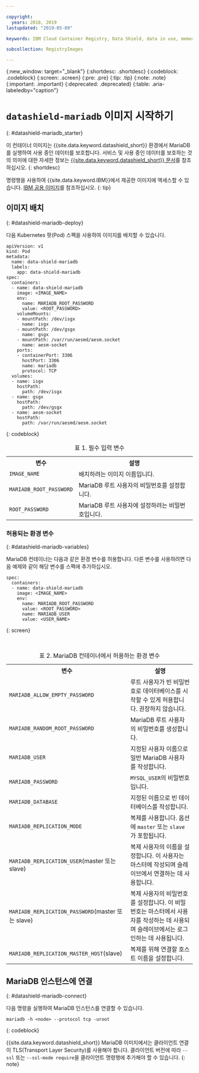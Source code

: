 ```yaml
---

copyright:
  years: 2018, 2019
lastupdated: "2019-05-09"

keywords: IBM Cloud Container Registry, Data Shield, data in use, memory encryption, intel sgx, fortanix, mysql image, mariaDB, container image, public image

subcollection: RegistryImages

---
```


{:new_window: target="_blank"}
{:shortdesc: .shortdesc}
{:codeblock: .codeblock}
{:screen: .screen}
{:pre: .pre}
{:tip: .tip}
{:note: .note}
{:important: .important}
{:deprecated: .deprecated}
{:table: .aria-labeledby="caption"}

# `datashield-mariadb` 이미지 시작하기
{: #datashield-mariadb_starter}

이 컨테이너 이미지는 {{site.data.keyword.datashield_short}} 환경에서 MariaDB를 실행하여 사용 중인 데이터를 보호합니다. 서비스 및 사용 중인 데이터를 보호하는 것의 의미에 대한 자세한 정보는 [{{site.data.keyword.datashield_short}} 문서](/docs/services/data-shield?topic=data-shield-about#about)를 참조하십시오.
{: shortdesc}

명령행을 사용하여 {{site.data.keyword.IBM}}에서 제공한 이미지에 액세스할 수 있습니다. [IBM 공용 이미지](/docs/services/Registry?topic=registry-public_images#public_images)를 참조하십시오.
{: tip}

## 이미지 배치
{: #datashield-mariadb-deploy}

다음 Kubernetes 팟(Pod) 스펙을 사용하여 이미지를 배치할 수 있습니다.

```
apiVersion: v1
kind: Pod
metadata:
  name: data-shield-mariadb
  labels:
    app: data-shield-mariadb
spec:
  containers:
  - name: data-shield-mariadb
    image: <IMAGE_NAME>
    env:
      name: MARIADB_ROOT_PASSWORD
      value: <ROOT_PASSWORD>
    volumeMounts:
    - mountPath: /dev/isgx
      name: isgx
    - mountPath: /dev/gsgx
      name: gsgx
    - mountPath: /var/run/aesmd/aesm.socket
      name: aesm-socket
    ports:
    - containerPort: 3306
      hostPort: 3306
      name: mariadb
      protocol: TCP
  volumes:
  - name: isgx
    hostPath:
      path: /dev/isgx
  - name: gsgx
    hostPath:
      path: /dev/gsgx
  - name: aesm-socket
    hostPath:
      path: /var/run/aesmd/aesm.socket
```
{: codeblock}
  
<table>
<caption>표 1. 필수 입력 변수</caption>
  <tr>
    <th>변수</th>
    <th>설명</th>
  </tr>
  <tr>
    <td><code>IMAGE_NAME</code></td>
    <td>배치하려는 이미지 이름입니다.</td>
  </tr>
    <tr>
    <td><code>MARIADB_ROOT_PASSWORD</code></td>
    <td>MariaDB 루트 사용자의 비밀번호를 설정합니다.</td>
  </tr>
  <tr>
    <td><code>ROOT_PASSWORD</code></td>
    <td>MariaDB 루트 사용자에 설정하려는 비밀번호입니다.</td>
  </tr>
</table>

### 허용되는 환경 변수
{: #datashield-mariadb-variables}

MariaDB 컨테이너는 다음과 같은 환경 변수를 허용합니다. 다른 변수를 사용하려면 다음 예제와 같이 해당 변수를 스펙에 추가하십시오.

```
spec:
  containers:
  - name: data-shield-mariadb
    image: <IMAGE_NAME>
    env:
      name: MARIADB_ROOT_PASSWORD
      value: <ROOT_PASSWORD>
      name: MARIADB_USER
      value: <USER_NAME>
```
{: screen}

<table>
<caption>표 2. MariaDB 컨테이너에서 허용하는 환경 변수</caption>
  <tr>
    <th>변수</th>
    <th>설명</th>
  </tr>
  <tr>
    <td><code>MARIADB_ALLOW_EMPTY_PASSWORD</code></td>
    <td>루트 사용자가 빈 비밀번호로 데이터베이스를 시작할 수 있게 허용합니다. 권장하지 않습니다.</td>
  </tr>
  <tr>
    <td><code>MARIADB_RANDOM_ROOT_PASSWORD</code></td>
    <td>MariaDB 루트 사용자의 비밀번호를 생성합니다.</td>
  </tr>
  <tr>
    <td><code>MARIADB_USER</code></td>
    <td>지정된 사용자 이름으로 일반 MariaDB 사용자를 작성합니다.</td>
  </tr>
  <tr>
    <td><code>MARIADB_PASSWORD</code></td>
    <td><code>MYSQL_USER</code>의 비밀번호입니다.</td>
  </tr>
  <tr>
    <td><code>MARIADB_DATABASE</code></td>
    <td>지정된 이름으로 빈 데이터베이스를 작성합니다.</td>
  </tr>
  <tr>
    <td><code>MARIADB_REPLICATION_MODE</code></td>
    <td>복제를 사용합니다. 옵션에 <code>master</code> 또는 <code>slave</code>가 포함됩니다.</td>
  </tr>
  <tr>
    <td><code>MARIADB_REPLICATION_USER</code>(master 또는 slave)</td>
    <td>복제 사용자의 이름을 설정합니다. 이 사용자는 마스터에 작성되며 슬레이브에서 연결하는 데 사용합니다.</td>
  </tr>
  <tr>
    <td><code>MARIADB_REPLICATION_PASSWORD</code>(master 또는 slave)</td>
    <td>복제 사용자의 비밀번호를 설정합니다. 이 비밀번호는 마스터에서 사용자를 작성하는 데 사용되며 슬레이브에서는 로그인하는 데 사용됩니다.</td>
  </tr>
  <tr>
    <td><code>MARIADB_REPLICATION_MASTER_HOST</code>(slave)</td>
    <td>복제를 위해 연결할 호스트 이름을 설정합니다.</td>
  </tr>
</table>

## MariaDB 인스턴스에 연결
{: #datashield-mariadb-connect}

다음 명령을 실행하여 MariaDB 인스턴스를 연결할 수 있습니다.

```
mariadb -h <node> --protocol tcp -uroot
```
{: codeblock}

{{site.data.keyword.datashield_short}} MariaDB 이미지에서는 클라이언트 연결이 TLS(Transport Layer Security)를 사용해야 합니다. 클라이언트 버전에 따라 `--ssl` 또는 `--ssl-mode require`을 클라이언트 명령행에 추가해야 할 수 있습니다.
{: note}
